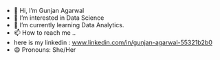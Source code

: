 - 👋 Hi, I’m Gunjan Agarwal
- 👀 I’m interested in Data Science
- 🌱 I’m currently learning  Data Analytics.
- 📫 How to reach me ..
- here is my linkedin : www.linkedin.com/in/gunjan-agarwal-55321b2b0
- 😄 Pronouns: She/Her


<!---
gunjanagr/gunjanagr is a ✨ special ✨ repository because its `README.md` (this file) appears on your GitHub profile.
You can click the Preview link to take a look at your changes.
--->
